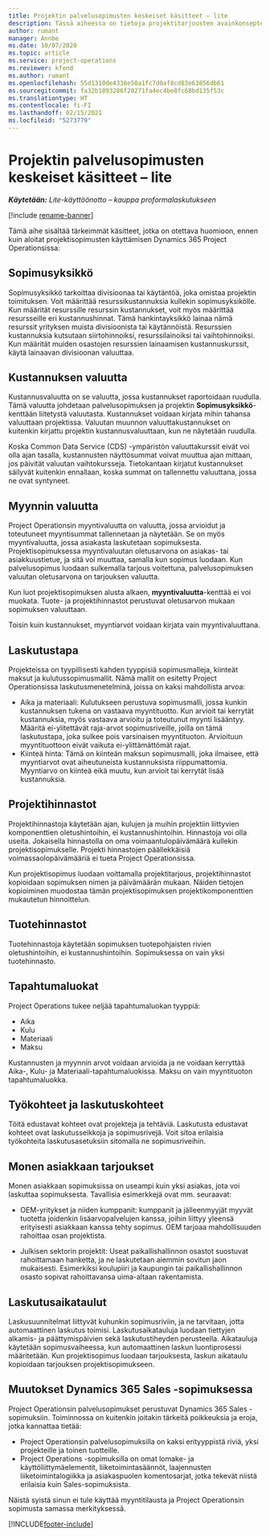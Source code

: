 ```yaml
---
title: Projektin palvelusopimusten keskeiset käsitteet – lite
description: Tässä aiheessa on tietoja projektitarjousten avainkonsepteista.
author: rumant
manager: Annbe
ms.date: 10/07/2020
ms.topic: article
ms.service: project-operations
ms.reviewer: kfend
ms.author: rumant
ms.openlocfilehash: 55d1310de4338e50a1fc7d0af8cd83e63856db61
ms.sourcegitcommit: fa32b1893286f20271fa4ec4be8fc68bd135f53c
ms.translationtype: HT
ms.contentlocale: fi-FI
ms.lasthandoff: 02/15/2021
ms.locfileid: "5273779"
---
```

# <a name="project-contracts---key-concepts---lite"></a>Projektin palvelusopimusten keskeiset käsitteet – lite

_**Käytetään:** Lite-käyttöönotto – kauppa proformalaskutukseen_

[!include [rename-banner](~/includes/cc-data-platform-banner.md)]

Tämä aihe sisältää tärkeimmät käsitteet, jotka on otettava huomioon, ennen kuin aloitat projektisopimusten käyttämisen Dynamics 365 Project Operationsissa:

## <a name="contracting-unit"></a>Sopimusyksikkö

Sopimusyksikkö tarkoittaa divisioonaa tai käytäntöä, joka omistaa projektin toimituksen. Voit määrittää resurssikustannuksia kullekin sopimusyksikölle. Kun määrität resurssille resurssin kustannukset, voit myös määrittää resursseille eri kustannushinnat. Tämä hankintayksikkö lainaa nämä resurssit yrityksen muista divisioonista tai käytännöistä. Resurssien kustannuksia kutsutaan siirtohinnoiksi, resurssilainoiksi tai vaihtohinnoiksi. Kun määrität muiden osastojen resurssien lainaamisen kustannuskurssit, käytä lainaavan divisioonan valuuttaa.

## <a name="cost-currency"></a>Kustannuksen valuutta

Kustannusvaluutta on se valuutta, jossa kustannukset raportoidaan ruudulla. Tämä valuutta johdetaan palvelusopimuksen ja projektin **Sopimusyksikkö**-kenttään liitetystä valuutasta. Kustannukset voidaan kirjata mihin tahansa valuuttaan projektissa. Valuutan muunnon valuuttakustannukset on kuitenkin kirjattu projektin kustannusvaluuttaan, kun ne näytetään ruudulla.

Koska Common Data Service (CDS) -ympäristön valuuttakurssit eivät voi olla ajan tasalla, kustannusten näyttösummat voivat muuttua ajan mittaan, jos päivität valuutan vaihtokursseja. Tietokantaan kirjatut kustannukset säilyvät kuitenkin ennallaan, koska summat on tallennettu valuuttana, jossa ne ovat syntyneet.

## <a name="sales-currency"></a>Myynnin valuutta

Project Operationsin myyntivaluutta on valuutta, jossa arvioidut ja toteutuneet myyntisummat tallennetaan ja näytetään. Se on myös myyntivaluutta, jossa asiakasta laskutetaan sopimuksesta. Projektisopimuksessa myyntivaluutan oletusarvona on asiakas- tai asiakkuustietue, ja sitä voi muuttaa, samalla kun sopimus luodaan. Kun palvelusopimus luodaan sulkemalla tarjous voitettuna, palvelusopimuksen valuutan oletusarvona on tarjouksen valuutta.

Kun luot projektisopimuksen alusta alkaen, **myyntivaluutta**-kenttää ei voi muokata. Tuote- ja projektihinnastot perustuvat oletusarvon mukaan sopimuksen valuuttaan.

Toisin kuin kustannukset, myyntiarvot voidaan kirjata vain myyntivaluuttana.

## <a name="billing-method"></a>Laskutustapa

Projekteissa on tyypillisesti kahden tyyppisiä sopimusmalleja, kiinteät maksut ja kulutussopimusmallit. Nämä mallit on esitetty Project Operationsissa laskutusmenetelminä, joissa on kaksi mahdollista arvoa:

- Aika ja materiaali: Kulutukseen perustuva sopimusmalli, jossa kunkin kustannuksen tukena on vastaava myyntituotto. Kun arvioit tai kerrytät kustannuksia, myös vastaava arvioitu ja toteutunut myynti lisääntyy. Määritä ei-ylitettävät raja-arvot sopimusriveille, joilla on tämä laskutustapa, joka sulkee pois varsinaisen myyntituoton. Arvioituun myyntituottoon eivät vaikuta ei-ylittämättömät rajat.
- Kiinteä hinta: Tämä on kiinteän maksun sopimusmalli, joka ilmaisee, että myyntiarvot ovat aiheutuneista kustannuksista riippumattomia. Myyntiarvo on kiinteä eikä muutu, kun arvioit tai kerrytät lisää kustannuksia.

## <a name="project-price-lists"></a>Projektihinnastot

Projektihinnastoja käytetään ajan, kulujen ja muihin projektiin liittyvien komponenttien oletushintoihin, ei kustannushintoihin. Hinnastoja voi olla useita. Jokaisella hinnastolla on oma voimaantulopäivämäärä kullekin projektisopimukselle. Projekti hinnastojen päällekkäisiä voimassaolopäivämääriä ei tueta Project Operationsissa.

Kun projektisopimus luodaan voittamalla projektitarjous, projektihinnastot kopioidaan sopimuksen nimen ja päivämäärän mukaan. Näiden tietojen kopioiminen muodostaa tämän projektisopimuksen projektikomponenttien mukautetun hinnoittelun.

## <a name="product-price-lists"></a>Tuotehinnastot

Tuotehinnastoja käytetään sopimuksen tuotepohjaisten rivien oletushintoihin, ei kustannushintoihin. Sopimuksessa on vain yksi tuotehinnasto.

## <a name="transaction-classes"></a>Tapahtumaluokat

Project Operations tukee neljää tapahtumaluokan tyyppiä:

- Aika
- Kulu
- Materiaali
- Maksu

Kustannusten ja myynnin arvot voidaan arvioida ja ne voidaan kerryttää Aika-, Kulu- ja Materiaali-tapahtumaluokissa. Maksu on vain myyntituoton tapahtumaluokka.

## <a name="work-entities-and-billing-entities"></a>Työkohteet ja laskutuskohteet

Töitä edustavat kohteet ovat projekteja ja tehtäviä. Laskutusta edustavat kohteet ovat laskutusseikkoja ja sopimusrivejä. Voit sitoa erilaisia työkohteita laskutusasetuksiin sitomalla ne sopimusriveihin.

## <a name="multi-customer-deals"></a>Monen asiakkaan tarjoukset

Monen asiakkaan sopimuksissa on useampi kuin yksi asiakas, jota voi laskuttaa sopimuksesta. Tavallisia esimerkkejä ovat mm. seuraavat:

- OEM-yritykset ja niiden kumppanit: kumppanit ja jälleenmyyjät myyvät tuotetta joidenkin lisäarvopalvelujen kanssa, joihin liittyy yleensä erityisesti asiakkaan kanssa tehty sopimus. OEM tarjoaa mahdollisuuden rahoittaa osan projektista. 

- Julkisen sektorin projektit: Useat paikallishallinnon osastot suostuvat rahoittamaan hanketta, ja ne laskutetaan aiemmin sovitun jaon mukaisesti. Esimerkiksi koulupiiri ja kaupungin tai paikallishallinnon osasto sopivat rahoittavansa uima-altaan rakentamista.

## <a name="invoice-schedules"></a>Laskutusaikataulut

Laskusuunnitelmat liittyvät kuhunkin sopimusriviin, ja ne tarvitaan, jotta automaattinen laskutus toimisi. Laskutusaikatauluja luodaan tiettyjen alkamis- ja päättymispäivien sekä laskutustiheyden perusteella. Aikatauluja käytetään sopimusvaiheessa, kun automaattinen laskun luontiprosessi määritetään. Kun projektisopimus luodaan tarjouksesta, laskun aikataulu kopioidaan tarjouksen projektisopimukseen.

## <a name="changes-from-the-dynamics-365-sales-contract"></a>Muutokset Dynamics 365 Sales -sopimuksessa

Project Operationsin palvelusopimukset perustuvat Dynamics 365 Sales -sopimuksiin. Toiminnossa on kuitenkin joitakin tärkeitä poikkeuksia ja eroja, jotka kannattaa tietää:

- Project Operationsin palvelusopimuksilla on kaksi erityyppistä riviä, yksi projekteille ja toinen tuotteille.
- Project Operations -sopimuksilla on omat lomake- ja käyttöliittymäelementit, liiketoimintasäännöt, laajennusten liiketoimintalogiikka ja asiakaspuolen komentosarjat, jotka tekevät niistä erilaisia kuin Sales-sopimuksista.

Näistä syistä sinun ei tule käyttää myyntitilausta ja Project Operationsin sopimusta samassa merkityksessä.


[!INCLUDE[footer-include](../../includes/footer-banner.md)]